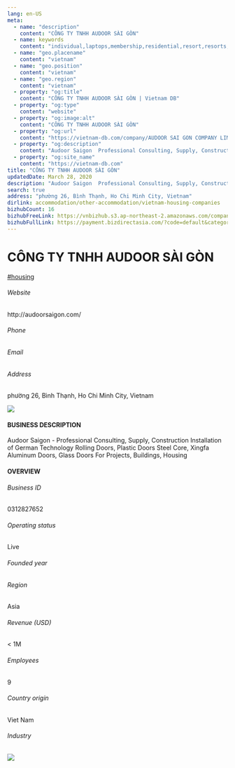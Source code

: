 ```yaml
---
lang: en-US
meta:
  - name: "description"
    content: "CÔNG TY TNHH AUDOOR SÀI GÒN"
  - name: keywords
    content: "individual,laptops,membership,residential,resort,resorts,speakers,spirits,virtual,wireless,wireless,wireless,wireless,wireless,wireless,wireless,wireless,vietnam-housing-companies"
  - name: "geo.placename"
    content: "vietnam"
  - name: "geo.position"
    content: "vietnam"
  - name: "geo.region"
    content: "vietnam"
  - property: "og:title"
    content: "CÔNG TY TNHH AUDOOR SÀI GÒN | Vietnam DB"
  - property: "og:type"
    content: "website"
  - property: "og:image:alt"
    content: "CÔNG TY TNHH AUDOOR SÀI GÒN"
  - property: "og:url"
    content: "https://vietnam-db.com/company/AUDOOR SAI GON COMPANY LIMITED-2525258"
  - property: "og:description"
    content: "Audoor Saigon  Professional Consulting, Supply, Construction Installation of German Technology Rolling Doors, Plastic Doors Steel Core, Xingfa Aluminum Doors, Glass Doors For Projects, Buildings, Housing"
  - property: "og:site_name"
    content: "https://vietnam-db.com"
title: "CÔNG TY TNHH AUDOOR SÀI GÒN"
updatedDate: March 28, 2020
description: "Audoor Saigon  Professional Consulting, Supply, Construction Installation of German Technology Rolling Doors, Plastic Doors Steel Core, Xingfa Aluminum Doors, Glass Doors For Projects, Buildings, Housing"
search: true
address: "phường 26, Bình Thạnh, Ho Chi Minh City, Vietnam"
dirlink: accommodation/other-accommodation/vietnam-housing-companies
bizhubCount: 16
bizhubFreeLink: https://vnbizhub.s3.ap-northeast-2.amazonaws.com/companies/vietnam-housing-companies_preview.xlsx
bizhubFullLink: https://payment.bizdirectasia.com/?code=default&category=bizhub&item=vietnam-housing-companies&redirect=https://vietnam-db.com
---
```



<div class="bd-item">
    <div class="item-content">
        <div class="detail-title-wrap">
            <h1 class="detail-title">
                CÔNG TY TNHH AUDOOR SÀI GÒN
            </h1>
        </div>
		<div class="detail-tagslist"><a href="/accommodation/other-accommodation/tags/housing" class="detail-tagitem">#housing</a></div>
        <h6 class="bd-label">Website</h6>
        <p>http://audoorsaigon.com/</p>
		<h6 class="bd-label">Phone</h6>
        <p></p>
        <h6 class="bd-label">Email</h6>
        <p><a class="textColorPrimary" href="#"></a></p>
        <h6 class="bd-label">Address</h6>
        <p>phường 26, Bình Thạnh, Ho Chi Minh City, Vietnam</p>
    </div>
</div>

<div class="banner-wrap text-center"><a href="" class="banner-link"><img src="/assets/vndb.com/BannerAds2.jpg" class="banner-img"></a></div>

<div class="bd-item">
    <div class="item-content">
        <h4 class="textColorPrimary item-title">BUSINESS DESCRIPTION</h4>
        <p>Audoor Saigon - Professional Consulting, Supply, Construction Installation of German Technology Rolling Doors, Plastic Doors Steel Core, Xingfa Aluminum Doors, Glass Doors For Projects, Buildings, Housing</p>
    </div>
</div>

<div class="bd-item">
    <div class="item-content">
        <h4 class="textColorPrimary item-title">OVERVIEW</h4>
        <div class="item-info">
            <h6 class="bd-label">Business ID</h6>
            <p>0312827652</p>
        </div>
        <div class="item-info">
            <h6 class="bd-label">Operating status</h6>
            <p>Live<small class="bd-status_dot live"></small></p>
        </div>
        <div class="item-info">
            <h6 class="bd-label">Founded year</h6>
            <p></p>
        </div>
        <div class="item-info">
            <h6 class="bd-label">Region</h6>
            <p>Asia</p>
        </div>
        <div class="item-info">
            <h6 class="bd-label">Revenue (USD)</h6>
            <p>&lt; 1M</p>
        </div>
        <div class="item-info">
            <h6 class="bd-label">Employees</h6>
            <p>9</p>
        </div>
        <div class="item-info">
            <h6 class="bd-label">Country origin</h6>
            <p>Viet Nam</p>
        </div>
        <div class="item-info">
            <h6 class="bd-label">Industry</h6>
            <p></p>
        </div>
    </div>
</div>

<div class="banner-wrap text-center"><a href="" class="banner-link"><img src="/assets/vndb.com/BannerAd_04_728x90.jpg" class="banner-img"></a></div>

<CustomPopup popupTitle="ENTER EMAIL TO DOWNLOAD" popupSubTitle="The companies data will be sent to your inbox. Please enter your email." :free="this.$frontmatter.bizhubFreeLink" :paid="this.$frontmatter.bizhubFullLink" :count="this.$frontmatter.bizhubCount"/>

